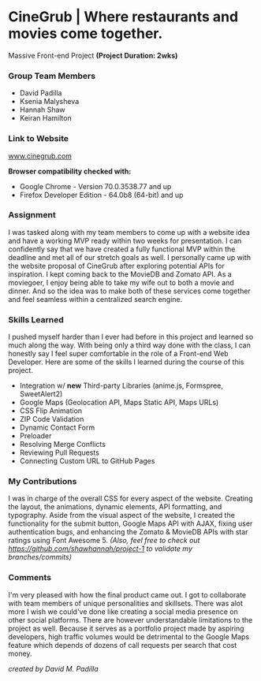 # CineGrub | Where restaurants and movies come together.

Massive Front-end Project **(Project Duration: 2wks)**

### Group Team Members

- David Padilla
- Ksenia Malysheva
- Hannah Shaw
- Keiran Hamilton

### Link to Website

www.cinegrub.com

**Browser compatibility checked with:**

- Google Chrome - Version 70.0.3538.77 and up
- Firefox Developer Edition - 64.0b8 (64-bit) and up

### Assignment

I was tasked along with my team members to come up with a website idea and have a
working MVP ready within two weeks for presentation. I can confidently say that
we have created a fully functional MVP within the deadline and met all of our stretch
goals as well. I personally came up with the website proposal of CineGrub after
exploring potential APIs for inspiration. I kept coming back to the MovieDB and Zomato
API. As a moviegoer, I enjoy being able to take my wife out to both a movie and
dinner. And so the idea was to make both of these services come together and feel
seamless within a centralized search engine.

### Skills Learned

I pushed myself harder than I ever had before in this project and learned so much along the way.
With being only a third way done with the class, I can honestly say I feel super comfortable
in the role of a Front-end Web Developer. Here are some of the skills I learned during the course
of this project.

- Integration w/ **new** Third-party Libraries (anime.js, Formspree, SweetAlert2)
- Google Maps (Geolocation API, Maps Static API, Maps URLs)
- CSS Flip Animation
- ZIP Code Validation
- Dynamic Contact Form
- Preloader
- Resolving Merge Conflicts
- Reviewing Pull Requests
- Connecting Custom URL to GitHub Pages

### My Contributions

I was in charge of the overall CSS for every aspect of the website. Creating the layout, the animations,
dynamic elements, API formatting, and typography. Aside from the visual aspect of the website, I created
the functionality for the submit button, Google Maps API with AJAX, fixing user authentication bugs, and
enhancing the Zomato & MovieDB APIs with star ratings using Font Awesome 5.
_(Also, feel free to check out https://github.com/shawhannah/project-1 to validate my branches/commits)_

### Comments

I'm very pleased with how the final product came out. I got to collaborate with team members of unique
personalities and skillsets. There was alot more I wish we could've done like creating a social media
presence on other social platforms. There are however understandable limitations to the project as well.
Because it serves as a portfolio project made by aspiring developers, high traffic volumes would be
detrimental to the Google Maps feature which depends of dozens of call requests per search that cost
money.

_created by David M. Padilla_
